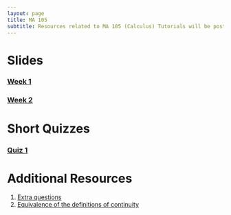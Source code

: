 ```yaml
---
layout: page
title: MA 105
subtitle: Resources related to MA 105 (Calculus) Tutorials will be posted here
---
```


# Slides
### [Week 1](https://github.com/aryamanmaithani/ma-105-tut/blob/master/Slides/Week-1.pdf)
### [Week 2](https://github.com/aryamanmaithani/ma-105-tut/blob/master/Slides/Week-2.pdf)

# Short Quizzes
### [Quiz 1](https://github.com/aryamanmaithani/ma-105-tut/blob/master/Quizzes/Quiz-1.pdf)

# Additional Resources
1. [Extra questions](https://github.com/aryamanmaithani/ma-105-tut/blob/master/Extra%20Questions.pdf)  
2. [Equivalence of the definitions of continuity](https://github.com/aryamanmaithani/ma-105-tut/blob/master/Equivalence%20of%20the%20two%20definitions%20of%20continuity.pdf)
